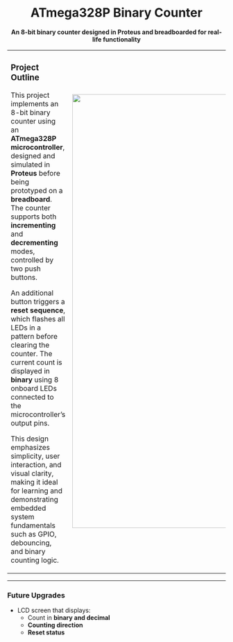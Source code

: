 <h1 align="center"><strong>ATmega328P Binary Counter</strong></h1>

<p align="center">
  <strong>An 8-bit binary counter designed in Proteus and breadboarded for real-life functionality</strong>
</p>

<table>
<tr>
<td width="55%">

### Project Outline

This project implements an 8-bit binary counter using an **ATmega328P microcontroller**, designed and simulated in **Proteus** before being prototyped on a **breadboard**. The counter supports both **incrementing** and **decrementing** modes, controlled by two push buttons.

An additional button triggers a **reset sequence**, which flashes all LEDs in a pattern before clearing the counter. The current count is displayed in **binary** using 8 onboard LEDs connected to the microcontroller’s output pins.

This design emphasizes simplicity, user interaction, and visual clarity, making it ideal for learning and demonstrating embedded system fundamentals such as GPIO, debouncing, and binary counting logic.

</td>
<td>

<img src="https://github.com/user-attachments/assets/bb801589-f0ad-484f-b01f-e2c8adca9450" width="1000px"/>

</td>
</tr>
</table>

---

### Future Upgrades

- LCD screen that displays:
  - Count in **binary and decimal**
  - **Counting direction**
  - **Reset status**
